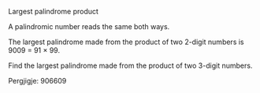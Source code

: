 Largest palindrome product

A palindromic number reads the same both ways. 

The largest palindrome made from the product of two 2-digit numbers is 9009 = 91 × 99.

Find the largest palindrome made from the product of two 3-digit numbers.

Pergjigje: 906609
